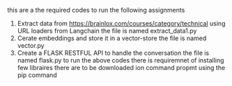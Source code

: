 this are a the required codes to run the following assignments 
1. Extract data from https://brainlox.com/courses/category/technical
using URL loaders from Langchain
the file is named extract_data1.py
2. Cerate embeddings and store it in a vector-store
 the file is named vector.py
3. Create a FLASK RESTFUL API to handle the conversation
the file is named flask.py 
to run the above codes there is requiremnet of installing few libraires 
there are to be downloaded ion command propmt using the pip command
